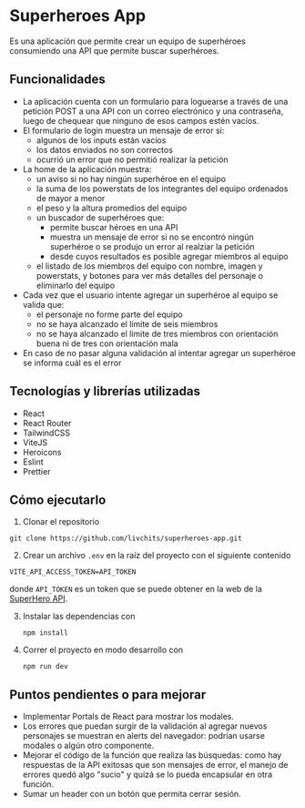 # Superheroes App

Es una aplicación que permite crear un equipo de superhéroes consumiendo una API que permite buscar superhéroes.

## Funcionalidades

- La aplicación cuenta con un formulario para loguearse a través de una petición POST a una API con un correo electrónico y una contraseña, luego de chequear que ninguno de esos campos estén vacíos.
- El formulario de login muestra un mensaje de error si:
  - algunos de los inputs están vacíos
  - los datos enviados no son correctos
  - ocurrió un error que no permitió realizar la petición
- La home de la aplicación muestra:
  - un aviso si no hay ningún superhéroe en el equipo
  - la suma de los powerstats de los integrantes del equipo ordenados de mayor a menor
  - el peso y la altura promedios del equipo
  - un buscador de superhéroes que:
    - permite buscar héroes en una API
    - muestra un mensaje de error si no se encontró ningún superhéroe o se produjo un error al realziar la petición
    - desde cuyos resultados es posible agregar miembros al equipo
  - el listado de los miembros del equipo con nombre, imagen y powerstats, y botones para ver más detalles del personaje o eliminarlo del equipo
- Cada vez que el usuario intente agregar un superhéroe al equipo se valida que:
  - el personaje no forme parte del equipo
  - no se haya alcanzado el límite de seis miembros
  - no se haya alcanzado el límite de tres miembros con orientación buena ni de tres con orientación mala
- En caso de no pasar alguna validación al intentar agregar un superhéroe se informa cuál es el error

## Tecnologías y librerías utilizadas

- React
- React Router
- TailwindCSS
- ViteJS
- Heroicons
- Eslint
- Prettier

## Cómo ejecutarlo

1. Clonar el repositorio

`git clone https://github.com/livchits/superheroes-app.git`

2. Crear un archivo `.env` en la raíz del proyecto con el siguiente contenido

`VITE_API_ACCESS_TOKEN=API_TOKEN`

donde `API_TOKEN` es un token que se puede obtener en la web de la [SuperHero API](https://www.superheroapi.com/).

3. Instalar las dependencias con

   `npm install`

4. Correr el proyecto en modo desarrollo con

   `npm run dev`

## Puntos pendientes o para mejorar

- Implementar Portals de React para mostrar los modales.
- Los errores que puedan surgir de la validación al agregar nuevos personajes se muestran en alerts del navegador: podrían usarse modales o algún otro componente.
- Mejorar el código de la función que realiza las búsquedas: como hay respuestas de la API exitosas que son mensajes de error, el manejo de errores quedó algo "sucio" y quizá se lo pueda encapsular en otra función.
- Sumar un header con un botón que permita cerrar sesión.
